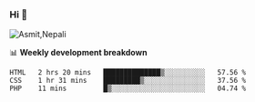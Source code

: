 ### Hi 👋

![Asmit,Nepali](https://media.giphy.com/media/L8K62iTDkzGX6/giphy.gif)
<!--
**asmit99nepali/asmit99nepali** is a ✨ _special_ ✨ repository because its `README.md` (this file) appears on your GitHub profile.

Here are some ideas to get you started:

- 🔭 I’m currently working on ...
- 🌱 I’m currently learning ...
- 👯 I’m looking to collaborate on ...
- 🤔 I’m looking for help with ...
- 💬 Ask me about ...
- 📫 How to reach me: ...
- 😄 Pronouns: ...
- ⚡ Fun fact: ...
-->


📊 **Weekly development breakdown**
<!--START_SECTION:waka-->
```text
HTML   2 hrs 20 mins   ██████████████▒░░░░░░░░░░   57.56 % 
CSS    1 hr 31 mins    █████████▒░░░░░░░░░░░░░░░   37.56 % 
PHP    11 mins         █▒░░░░░░░░░░░░░░░░░░░░░░░   04.74 % 
```
<!--END_SECTION:waka-->

